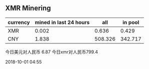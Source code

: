 ## XMR Minering

|currency|mined in last 24 hours|all|in pool|
|---|---|---|---|
|XMR|0.002|0.636|0.429|
|CNY|1.838|508.326|342.717|

今日美元对人民币 6.87	今日xmr对人民币799.4


2018-10-01 04:55